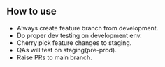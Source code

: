 ## How to use

 - Always create feature branch from development.
 - Do proper dev testing on development env.
 - Cherry pick feature changes to staging.
 - QAs will test on staging(pre-prod).
 - Raise PRs to main branch.
